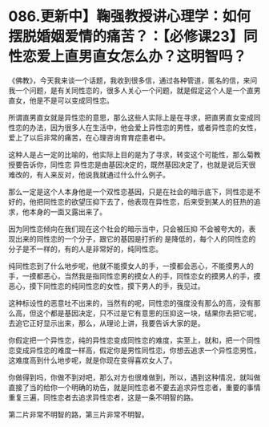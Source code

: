# 086.更新中】鞠强教授讲心理学：如何摆脱婚姻爱情的痛苦？：【必修课23】同性恋爱上直男直女怎么办？这明智吗？

《佛教》，今天我来谈一个话题，我收到很多信，通过各种管道，匿名的信，来问我一个问题，是有关同性恋的，很多人关心一个问题，就是假定这个人是一个直男直女，他是不是可以变成同性恋。

所谓直男直女就是异性恋的意思，那么这些人实际上是在寻求，把直男直女变成同性恋的办法，因为很多人在生活中，他会爱上异性恋的男性，或者异性恋的女性，爱上了以后非常的痛苦，在心理咨询育育症患者中。

这种人是占一定的比喻的，他实际上目的是为了寻求，转变这个可能性，那么菊教授要告诉你，同性恋 异性恋是由基因决定的，既然基因决定了，也就是说后天很难改的，有人来反对，他说我就通过什么什么例子。

那么一定是这个人本身他是一个双性恋基因，只是在社会的暗示底下，同性恋是不好的，他把同性恋的欲望压抑下去了，他表现在异性恋，后来受到某人的狂热的追求，他本身的一面又露出来了。

因为同性恋倾向在我们现在这个社会的暗示当中，只会被压抑 不会被夸大的，表现出来的同性恋的一个分子，跟它的基因是打折的 是降低的，每个人的同性恋的分子是不一样的，有的人是非常好的，纯同性恋。

纯同性恋到了什么地步呢，他就不能摸女人的手，一摸都会恶心，不能摸男人的手，一摸都恶心，当然我是指同性恋男的摸女人的手，同性恋女的摸男人的手，摸恶心，摸下同性恋的纯同性恋的女性，摸下男人的手，我见过。

这种标设性的恶意吐不出来的，当然有的呢，同性恋的强度没有那么的高，没有那么高，但这个都是基因决定，只不过是它有意思的压抑这一块，结果你去把它呢，去追它正好显示出来，那么，从理论上讲，我要告诉大家的是。

你假定把一个异性恋，纯的异性恋变成同性恋的难度，实至上，就和，把一个同性恋变成异性恋的难度一样高，假定你是男性同性恋，你想去追求一个异性恋男性，这难度高到什么地步呢，就是你现在变得喜欢女人了。

你做得到吗，你做不到对吧，那么对方也很难做到，所以，遇到这种情况，就叫做直接了当的给你一个明确的劝告，就是同性恋者不要去追求异性恋者，重要的事情重复三遍，同性恋者去追求异性恋者，这是一条不明智的路。

第二片非常不明智的路，第三片非常不明智。